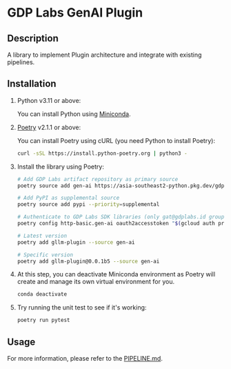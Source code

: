 # GDP Labs GenAI Plugin

## Description

A library to implement Plugin architecture and integrate with existing pipelines.

## Installation

1. Python v3.11 or above:

    You can install Python using [Miniconda](https://docs.anaconda.com/free/miniconda/index.html).

2. [Poetry](https://python-poetry.org/docs/) v2.1.1 or above:

    You can install Poetry using cURL (you need Python to install Poetry):
    ```bash
    curl -sSL https://install.python-poetry.org | python3 -
    ```

3. Install the library using Poetry:

    ```bash
    # Add GDP Labs artifact repository as primary source
    poetry source add gen-ai https://asia-southeast2-python.pkg.dev/gdp-labs/gen-ai/simple/ --priority=primary

    # Add PyPI as supplemental source
    poetry source add pypi --priority=supplemental

    # Authenticate to GDP Labs SDK libraries (only gat@gdplabs.id group team has access)
    poetry config http-basic.gen-ai oauth2accesstoken "$(gcloud auth print-access-token)"
    
    # Latest version
    poetry add gllm-plugin --source gen-ai

    # Specific version
    poetry add gllm-plugin@0.0.1b5 --source gen-ai
    ```

4. At this step, you can deactivate Miniconda environment as Poetry will create and manage its own virtual environment for you.
    ```bash
    conda deactivate
    ```

5. Try running the unit test to see if it's working:
    ```bash
    poetry run pytest
    ```

## Usage
For more information, please refer to the [PIPELINE.md](https://github.com/GDP-ADMIN/gen-ai-external/blob/main/libs/gllm-plugin/PIPELINE.md).
